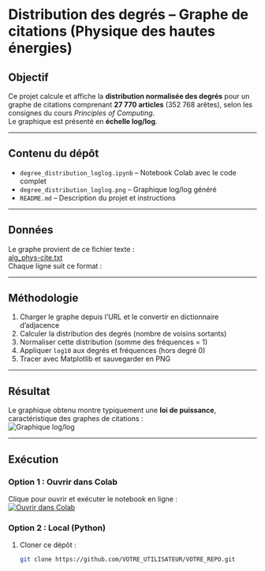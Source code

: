 # Distribution des degrés – Graphe de citations (Physique des hautes énergies)

##  Objectif
Ce projet calcule et affiche la **distribution normalisée des degrés** pour un graphe de citations comprenant **27 770 articles** (352 768 arêtes), selon les consignes du cours *Principles of Computing*.  
Le graphique est présenté en **échelle log/log**.

---

##  Contenu du dépôt
- `degree_distribution_loglog.ipynb` – Notebook Colab avec le code complet  
- `degree_distribution_loglog.png` – Graphique log/log généré  
- `README.md` – Description du projet et instructions

---

##  Données
Le graphe provient de ce fichier texte :  
[alg_phys-cite.txt](http://storage.googleapis.com/codeskulptor-alg/alg_phys-cite.txt)  
Chaque ligne suit ce format :

---

##  Méthodologie
1. Charger le graphe depuis l’URL et le convertir en dictionnaire d’adjacence  
2. Calculer la distribution des degrés (nombre de voisins sortants)  
3. Normaliser cette distribution (somme des fréquences = 1)  
4. Appliquer `log10` aux degrés et fréquences (hors degré 0)  
5. Tracer avec Matplotlib et sauvegarder en PNG

---

##  Résultat  
Le graphique obtenu montre typiquement une **loi de puissance**, caractéristique des graphes de citations :  
![Graphique log/log](degree_distribution_loglog.png)

---

##  Exécution

### Option 1 :  Ouvrir dans Colab  
Clique pour ouvrir et exécuter le notebook en ligne :  
[![Ouvrir dans Colab](https://colab.research.google.com/assets/colab-badge.svg)](https://colab.research.google.com/drive/1tNObHmltkOzESvF7CiTExLgIgeaSBzUP)

### Option 2 :  Local (Python)
1. Cloner ce dépôt :
   ```bash
   git clone https://github.com/VOTRE_UTILISATEUR/VOTRE_REPO.git
